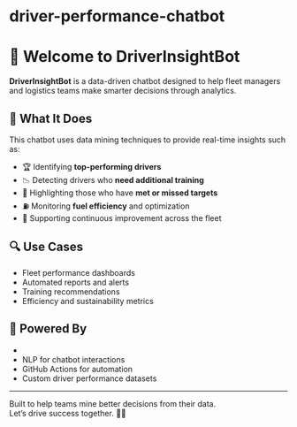 # driver-performance-chatbot

# 👋 Welcome to DriverInsightBot

**DriverInsightBot** is a data-driven chatbot designed to help fleet managers and logistics teams make smarter decisions through analytics.

## 🚀 What It Does

This chatbot uses data mining techniques to provide real-time insights such as:

- 🏆 Identifying **top-performing drivers**
- 📉 Detecting drivers who **need additional training**
- 🎯 Highlighting those who have **met or missed targets**
- ⛽ Monitoring **fuel efficiency** and optimization
- 🔄 Supporting continuous improvement across the fleet

## 🔍 Use Cases

- Fleet performance dashboards  
- Automated reports and alerts  
- Training recommendations  
- Efficiency and sustainability metrics

## 🤖 Powered By
-  
- NLP for chatbot interactions  
- GitHub Actions for automation  
- Custom driver performance datasets

---

Built to help teams mine better decisions from their data.  
Let’s drive success together. 🚛💡
